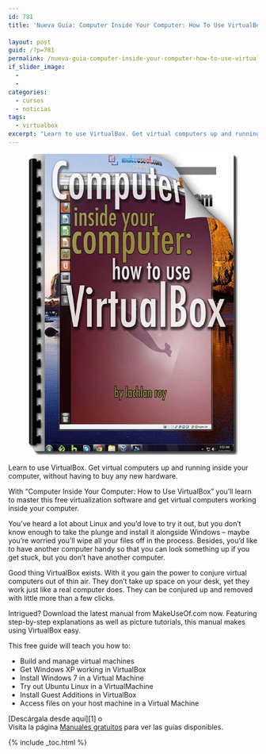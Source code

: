 ```yaml
---
id: 781
title: 'Nueva Guía: Computer Inside Your Computer: How To Use VirtualBox'

layout: post
guid: /?p=781
permalink: /nueva-guia-computer-inside-your-computer-how-to-use-virtualbox/
if_slider_image:
  -
  -
categories:
  - cursos
  - noticias
tags:
  - virtualbox
excerpt: "Learn to use VirtualBox. Get virtual computers up and running inside your computer, without having to buy any new hardware."
---
```

<figure>
  <img style="border:none;" width="500" height="608" class="aligncenter size-full wp-image-782" src="/assets/img/2012/06/virtual-box-big1.jpg" title="Computer Inside Your Computer: How To Use VirtualBox" alt="Computer Inside Your Computer: How To Use VirtualBox" />
</figure>

Learn to use VirtualBox. Get virtual computers up and running inside your computer, without having to buy any new hardware.

With “Computer Inside Your Computer: How to Use VirtualBox” you’ll learn to master this free virtualization software and get virtual computers working inside your computer.

You’ve heard a lot about Linux and you’d love to try it out, but you don’t know enough to take the plunge and install it alongside Windows – maybe you’re worried you’ll wipe all your files off in the process. Besides, you’d like to have another computer handy so that you can look something up if you get stuck, but you don’t have another computer.

Good thing VirtualBox exists. With it you gain the power to conjure virtual computers out of thin air. They don’t take up space on your desk, yet they work just like a real computer does. They can be conjured up and removed with little more than a few clicks.

Intrigued? Download the latest manual from MakeUseOf.com now. Featuring step-by-step explanations as well as picture tutorials, this manual makes using VirtualBox easy.

This free guide will teach you how to:

  * Build and manage virtual machines
  * Get Windows XP working in VirtualBox
  * Install Windows 7 in a Virtual Machine
  * Try out Ubuntu Linux in a VirtualMachine
  * Install Guest Additions in VirtualBox
  * Access files on your host machine in a Virtual Machine

[Descárgala desde aqui][1] o  
Visita la página [Manuales gratuitos][2] para ver las guías disponibles.

 [2]: /manuales-gratuitos/

{% include _toc.html %}
